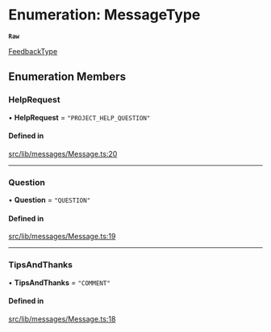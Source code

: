 # Enumeration: MessageType

**`Raw`**

[FeedbackType](api/enums/FeedbackType.md)

## Enumeration Members

### HelpRequest

• **HelpRequest** = ``"PROJECT_HELP_QUESTION"``

#### Defined in

[src/lib/messages/Message.ts:20](https://github.com/bhavjitChauhan/khan-api/blob/649b2610/src/lib/messages/Message.ts#L20)

___

### Question

• **Question** = ``"QUESTION"``

#### Defined in

[src/lib/messages/Message.ts:19](https://github.com/bhavjitChauhan/khan-api/blob/649b2610/src/lib/messages/Message.ts#L19)

___

### TipsAndThanks

• **TipsAndThanks** = ``"COMMENT"``

#### Defined in

[src/lib/messages/Message.ts:18](https://github.com/bhavjitChauhan/khan-api/blob/649b2610/src/lib/messages/Message.ts#L18)
